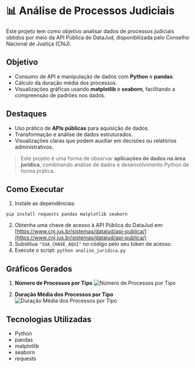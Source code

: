 # 📊 Análise de Processos Judiciais

Este projeto tem como objetivo analisar dados de processos judiciais obtidos por meio da API Pública do DataJud, disponibilizada pelo Conselho Nacional de Justiça (CNJ).

## Objetivo
- Consumo de API e manipulação de dados com **Python** e **pandas**.
- Cálculo da duração média dos processos.
- Visualizações gráficas usando **matplotlib** e **seaborn**, facilitando a compreensão de padrões nos dados.

## Destaques
- Uso prático de **APIs públicas** para aquisição de dados.
- Transformação e análise de dados estruturados.
- Visualizações claras que podem auxiliar em decisões ou relatórios administrativos.

> Este projeto é uma forma de observar **aplicações de dados na área jurídica**, combinando análise de dados e desenvolvimento Python de forma prática.


## Como Executar
1. Instale as dependências:

```pip install requests pandas matplotlib seaborn```

2. Obtenha uma chave de acesso à API Pública do DataJud em: [https://www.cnj.jus.br/sistemas/datajud/api-publica/](https://www.cnj.jus.br/sistemas/datajud/api-publica/)
3. Substitua `"SUA_CHAVE_AQUI"` no código pelo seu token de acesso.
4. Execute o script:
```python analise_juridica.py```

## Gráficos Gerados
1. **Número de Processos por Tipo**
![Número de Processos por Tipo](processos_por_tipo.png)

2. **Duração Média dos Processos por Tipo**
![Duração Média dos Processos por Tipo](duracao_media_por_tipo.png)

## Tecnologias Utilizadas
- Python
- pandas
- matplotlib
- seaborn
- requests